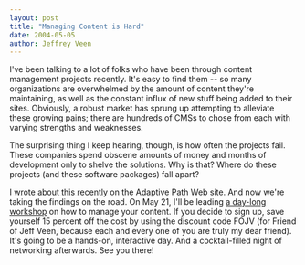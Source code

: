 ```yaml
---
layout: post
title: "Managing Content is Hard"
date: 2004-05-05
author: Jeffrey Veen
---
```

I've been talking to a lot of folks who have been through content management projects recently. It's easy to find them -- so many organizations are overwhelmed by the amount of content they're maintaining, as well as the constant influx of new stuff being added to their sites. Obviously, a robust market has sprung up attempting to alleviate these growing pains; there are hundreds of CMSs to chose from each with varying strengths and weaknesses.

The surprising thing I keep hearing, though, is how often the projects fail. These companies spend obscene amounts of money and months of development only to shelve the solutions. Why is that? Where do these projects (and these software packages) fall apart?

I <a href="http://www.adaptivepath.com/publications/essays/archives/000315.php">wrote about this recently</a> on the Adaptive Path Web site. And now we're taking the findings on the road. On May 21, I'll be leading <a href="http://adaptivepath.com/events/2004/chicago/">a day-long workshop</a> on how to manage your content. If you decide to sign up, save yourself 15 percent off the cost by using the discount code FOJV (for Friend of Jeff Veen, because each and every one of you are truly my dear friend). It's going to be a hands-on, interactive day. And a cocktail-filled night of networking afterwards. See you there!
